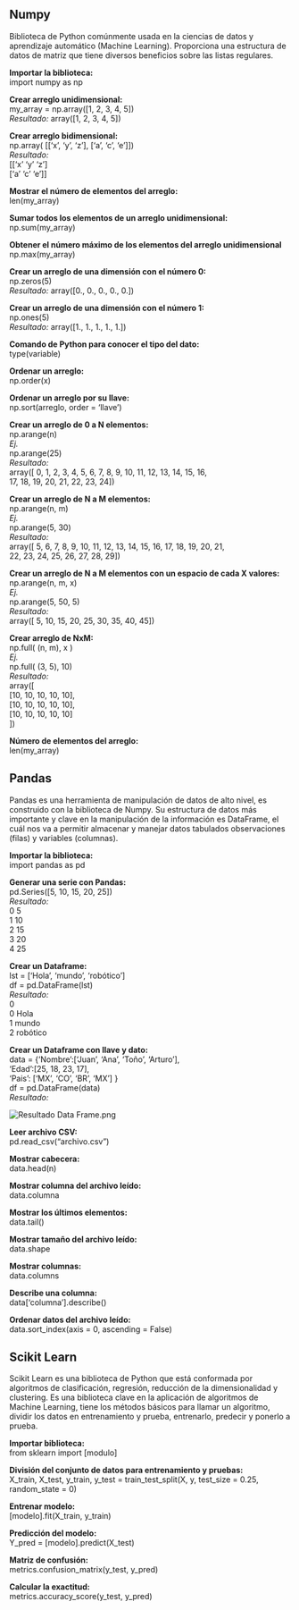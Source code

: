 ## Numpy

Biblioteca de Python comúnmente usada en la ciencias de datos y aprendizaje automático (Machine Learning). Proporciona una estructura de datos de matriz que tiene diversos beneficios sobre las listas regulares.

**Importar la biblioteca:**  
import numpy as np

**Crear arreglo unidimensional:**  
my_array = np.array([1, 2, 3, 4, 5])  
_Resultado:_ array([1, 2, 3, 4, 5])

**Crear arreglo bidimensional:**  
np.array( [[‘x’, ‘y’, ‘z’], [‘a’, ‘c’, ‘e’]])  
_Resultado:_  
[[‘x’ ‘y’ ‘z’]  
[‘a’ ‘c’ ‘e’]]

**Mostrar el número de elementos del arreglo:**  
len(my_array)

**Sumar todos los elementos de un arreglo unidimensional:**  
np.sum(my_array)

**Obtener el número máximo de los elementos del arreglo unidimensional**  
np.max(my_array)

**Crear un arreglo de una dimensión con el número 0:**  
np.zeros(5)  
_Resultado:_ array([0., 0., 0., 0., 0.])

**Crear un arreglo de una dimensión con el número 1:**  
np.ones(5)  
_Resultado:_ array([1., 1., 1., 1., 1.])

**Comando de Python para conocer el tipo del dato:**  
type(variable)

**Ordenar un arreglo:**  
np.order(x)

**Ordenar un arreglo por su llave:**  
np.sort(arreglo, order = ‘llave’)

**Crear un arreglo de 0 a N elementos:**  
np.arange(n)  
_Ej._  
np.arange(25)  
_Resultado:_  
array([ 0, 1, 2, 3, 4, 5, 6, 7, 8, 9, 10, 11, 12, 13, 14, 15, 16,  
17, 18, 19, 20, 21, 22, 23, 24])

**Crear un arreglo de N a M elementos:**  
np.arange(n, m)  
_Ej._  
np.arange(5, 30)  
_Resultado:_  
array([ 5, 6, 7, 8, 9, 10, 11, 12, 13, 14, 15, 16, 17, 18, 19, 20, 21,  
22, 23, 24, 25, 26, 27, 28, 29])

**Crear un arreglo de N a M elementos con un espacio de cada X valores:**  
np.arange(n, m, x)  
_Ej._  
np.arange(5, 50, 5)  
_Resultado:_  
array([ 5, 10, 15, 20, 25, 30, 35, 40, 45])

**Crear arreglo de NxM:**  
np.full( (n, m), x )  
_Ej._  
np.full( (3, 5), 10)  
_Resultado:_  
array([  
[10, 10, 10, 10, 10],  
[10, 10, 10, 10, 10],  
[10, 10, 10, 10, 10]  
])

**Número de elementos del arreglo:**  
len(my_array)

## Pandas

Pandas es una herramienta de manipulación de datos de alto nivel, es construido con la biblioteca de Numpy. Su estructura de datos más importante y clave en la manipulación de la información es DataFrame, el cuál nos va a permitir almacenar y manejar datos tabulados observaciones (filas) y variables (columnas).

**Importar la biblioteca:**  
import pandas as pd

**Generar una serie con Pandas:**  
pd.Series([5, 10, 15, 20, 25])  
_Resultado:_  
0 5  
1 10  
2 15  
3 20  
4 25

**Crear un Dataframe:**  
lst = [‘Hola’, ‘mundo’, ‘robótico’]  
df = pd.DataFrame(lst)  
_Resultado:_  
0  
0 Hola  
1 mundo  
2 robótico

**Crear un Dataframe con llave y dato:**  
data = {‘Nombre’:[‘Juan’, ‘Ana’, ‘Toño’, ‘Arturo’],  
‘Edad’:[25, 18, 23, 17],  
‘Pais’: [‘MX’, ‘CO’, ‘BR’, ‘MX’] }  
df = pd.DataFrame(data)  
_Resultado:_

![Resultado Data Frame.png](https://static.platzi.com/media/user_upload/Resultado%20Data%20Frame-d3ce7469-184a-40fb-9a7c-c366f7ed9fd9.jpg)

**Leer archivo CSV:**  
pd.read_csv(“archivo.csv”)

**Mostrar cabecera:**  
data.head(n)

**Mostrar columna del archivo leído:**  
data.columna

**Mostrar los últimos elementos:**  
data.tail()

**Mostrar tamaño del archivo leído:**  
data.shape

**Mostrar columnas:**  
data.columns

**Describe una columna:**  
data[‘columna’].describe()

**Ordenar datos del archivo leído:**  
data.sort_index(axis = 0, ascending = False)

## Scikit Learn

Scikit Learn es una biblioteca de Python que está conformada por algoritmos de clasificación, regresión, reducción de la dimensionalidad y clustering. Es una biblioteca clave en la aplicación de algoritmos de Machine Learning, tiene los métodos básicos para llamar un algoritmo, dividir los datos en entrenamiento y prueba, entrenarlo, predecir y ponerlo a prueba.

**Importar biblioteca:**  
from sklearn import [modulo]

**División del conjunto de datos para entrenamiento y pruebas:**  
X_train, X_test, y_train, y_test = train_test_split(X, y, test_size = 0.25, random_state = 0)

**Entrenar modelo:**  
[modelo].fit(X_train, y_train)

**Predicción del modelo:**  
Y_pred = [modelo].predict(X_test)

**Matriz de confusión:**  
metrics.confusion_matrix(y_test, y_pred)

**Calcular la exactitud:**  
metrics.accuracy_score(y_test, y_pred)